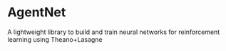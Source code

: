 # AgentNet
A lightweight library to build and train neural networks for reinforcement learning using Theano+Lasagne
